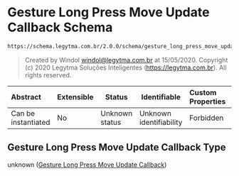 # Gesture Long Press Move Update Callback Schema

```txt
https://schema.legytma.com.br/2.0.0/schema/gesture_long_press_move_update_callback.schema.json
```




> Created by Windol [windol@legytma.com.br](mailto:windol@legytma.com.br) at 15/05/2020.
> Copyright (c) 2020 Legytma Soluções Inteligentes (<https://legytma.com.br>). All rights reserved.
>

| Abstract            | Extensible | Status         | Identifiable            | Custom Properties | Additional Properties | Access Restrictions | Defined In                                                                                                                                  |
| :------------------ | ---------- | -------------- | ----------------------- | :---------------- | --------------------- | ------------------- | ------------------------------------------------------------------------------------------------------------------------------------------- |
| Can be instantiated | No         | Unknown status | Unknown identifiability | Forbidden         | Allowed               | none                | [gesture_long_press_move_update_callback.schema.json](../schema/gesture_long_press_move_update_callback.schema.json) |

## Gesture Long Press Move Update Callback Type

unknown ([Gesture Long Press Move Update Callback](gesture_long_press_move_update_callback.md))
